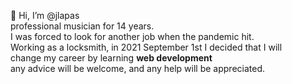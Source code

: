 👋 Hi, I’m @jlapas<br>
professional musician for 14 years.<br>
I was forced to look for another job when the pandemic hit.<br>
Working as a locksmith, in 2021 September 1st I decided that I will<br> change my career
by learning <strong>web development</strong>  <br>any advice will be welcome, and any help will be appreciated. 


<!---
jlapas/jlapas is a ✨ special ✨ repository because its `README.md` (this file) appears on your GitHub profile.
You can click the Preview link to take a look at your changes.
--->
